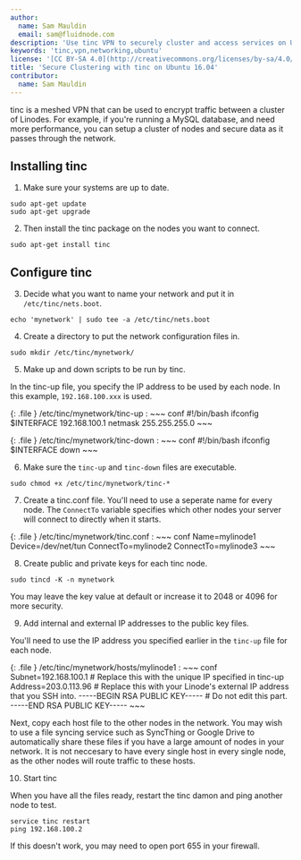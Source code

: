```yaml
---
author:
  name: Sam Mauldin
  email: sam@fluidnode.com
description: 'Use tinc VPN to securely cluster and access services on Ubuntu 16.04'
keywords: 'tinc,vpn,networking,ubuntu'
license: '[CC BY-SA 4.0](http://creativecommons.org/licenses/by-sa/4.0/)'
title: 'Secure Clustering with tinc on Ubuntu 16.04'
contributor:
  name: Sam Mauldin
---
```


tinc is a meshed VPN that can be used to encrypt traffic between a cluster of
Linodes. For example, if you're running a MySQL database, and need more performance,
you can setup a cluster of nodes and secure data as it passes through the network.

## Installing tinc

1. Make sure your systems are up to date.

```
sudo apt-get update
sudo apt-get upgrade
```

2. Then install the tinc package on the nodes you want to connect.

```
sudo apt-get install tinc
```

## Configure tinc

3. Decide what you want to name your network and put it in `/etc/tinc/nets.boot`.

```
echo 'mynetwork' | sudo tee -a /etc/tinc/nets.boot
```

4. Create a directory to put the network configuration files in.

```
sudo mkdir /etc/tinc/mynetwork/
```

5. Make up and down scripts to be run by tinc.

In the tinc-up file, you specify the IP address to be used by each node.
In this example, `192.168.100.xxx` is used.

{: .file }
/etc/tinc/mynetwork/tinc-up
:   ~~~ conf
    #!/bin/bash
    ifconfig $INTERFACE 192.168.100.1 netmask 255.255.255.0
    ~~~

{: .file }
/etc/tinc/mynetwork/tinc-down
:   ~~~ conf
    #!/bin/bash
    ifconfig $INTERFACE down
    ~~~

6. Make sure the `tinc-up` and `tinc-down` files are executable.

```
sudo chmod +x /etc/tinc/mynetwork/tinc-*
```

7. Create a tinc.conf file. You'll need to use a seperate name for every node.
The `ConnectTo` variable specifies which other nodes your server will connect
to directly when it starts.

{: .file }
/etc/tinc/mynetwork/tinc.conf
:   ~~~ conf
    Name=mylinode1
    Device=/dev/net/tun
    ConnectTo=mylinode2
    ConnectTo=mylinode3
    ~~~

8. Create public and private keys for each tinc node.

```
sudo tincd -K -n mynetwork
```

You may leave the key value at default or increase it to 2048 or 4096 for more
security.

9. Add internal and external IP addresses to the public key files.

You'll need to use the IP address you specified earlier in the `tinc-up` file
for each node.

{: .file }
/etc/tinc/mynetwork/hosts/mylinode1
:   ~~~ conf
    Subnet=192.168.100.1 # Replace this with the unique IP specified in tinc-up
    Address=203.0.113.96 # Replace this with your Linode's external IP address that you SSH into.
    -----BEGIN RSA PUBLIC KEY-----
    # Do not edit this part.
    -----END RSA PUBLIC KEY-----
    ~~~

Next, copy each host file to the other nodes in the network. You may wish to
use a file syncing service such as SyncThing or Google Drive to automatically
share these files if you have a large amount of nodes in your network.
It is not neccesary to have every single host in every single node, as the other
nodes will route traffic to these hosts.

10. Start tinc

When you have all the files ready, restart the tinc damon and ping another node
to test.

```
service tinc restart
ping 192.168.100.2
```

If this doesn't work, you may need to open port 655 in your firewall.
